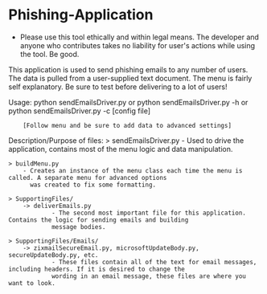 # Phishing-Application

 - Please use this tool ethically and within legal means. The developer and anyone who contributes takes no liability for user's actions while using the tool. Be good.

This application is used to send phishing emails to any number of users. The data is pulled from a user-supplied
text document. The menu is fairly self explanatory. Be sure to test before delivering to a lot of users!

Usage: python sendEmailsDriver.py or
       python sendEmailsDriver.py -h or
       python sendEmailsDriver.py -c [config file]

        [Follow menu and be sure to add data to advanced settings]

Description/Purpose of files:
    > sendEmailsDriver.py
        - Used to drive the application, contains most of the menu logic and data manipulation.

    > buildMenu.py
        - Creates an instance of the menu class each time the menu is called. A separate menu for advanced options
          was created to fix some formatting.

    > SupportingFiles/
        -> deliverEmails.py
                - The second most important file for this application. Contains the logic for sending emails and building
                message bodies.

    > SupportingFiles/Emails/
        -> zixmailSecureEmail.py, microsoftUpdateBody.py, secureUpdateBody.py, etc.
                - These files contain all of the text for email messages, including headers. If it is desired to change the
                wording in an email message, these files are where you want to look.
